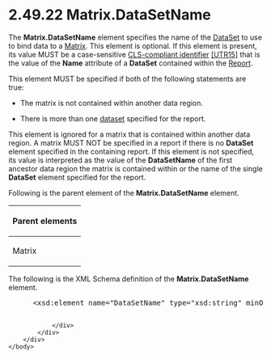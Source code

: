 <html dir="LTR" xmlns:mshelp="http://msdn.microsoft.com/mshelp" xmlns:ddue="http://ddue.schemas.microsoft.com/authoring/2003/5" xmlns:xlink="http://www.w3.org/1999/xlink" xmlns:tool="http://www.microsoft.com/tooltip">
    <head>
        <meta http-equiv="Content-Type" content="text/html; CHARSET=utf-8"></meta>
        <meta name="save" content="history"></meta>
        <title>2.49.22 Matrix.DataSetName</title>
        <xml>
            <mshelp:toctitle title="2.49.22 Matrix.DataSetName"></mshelp:toctitle>
            <mshelp:rltitle title="[MS-RDL]: Matrix.DataSetName"></mshelp:rltitle>
            <mshelp:keyword index="A" term="23b78c39-d8c4-429d-a8a0-3dba29cd4861"></mshelp:keyword>
            <mshelp:attr name="DCSext.ContentType" value="open specification"></mshelp:attr>
            <mshelp:attr name="AssetID" value="23b78c39-d8c4-429d-a8a0-3dba29cd4861"></mshelp:attr>
            <mshelp:attr name="TopicType" value="kbRef"></mshelp:attr>
            <mshelp:attr name="DCSext.Title" value="[MS-RDL]: Matrix.DataSetName" />
        </xml>
    </head>
    <body>
        <div id="header">
            <h1 class="heading">2.49.22 Matrix.DataSetName</h1>
        </div>
        <div id="mainSection">
            <div id="mainBody">
                <div id="allHistory" class="saveHistory"></div>
                <div id="sectionSection0" class="section" name="collapseableSection">
                    

<p>The <b>Matrix.DataSetName</b> element specifies the name of
the <a href="a14782b0-2e2f-4305-83a3-3de3fd750b6a.html">DataSet</a> to use to
bind data to a <a href="25419c0a-c7c6-43d7-8ca5-1af842666dcb.html">Matrix</a>.
This element is optional. If this element is present, its value MUST be a
case-sensitive <a href="b2482b3f-74ab-4ca8-a9e5-c07955011743.html#gt_cb2ad790-a668-429f-84fa-f3dd67517e9b">CLS-compliant
identifier</a> <a href="https://go.microsoft.com/fwlink/?LinkId=147989">[UTR15]</a>
that is the value of the <b>Name</b> attribute of a <b>DataSet</b> contained
within the <a href="6bbaafec-020b-406c-b4e7-5e4318b616cb.html">Report</a>.</p>

<p>This element MUST be specified if both of the following
statements are true:</p>

<ul><li><p><span><span> 
</span></span>The matrix is not contained within another data region.</p>

</li><li><p><span><span> 
</span></span>There is more than one <a href="b2482b3f-74ab-4ca8-a9e5-c07955011743.html#gt_923243dc-859b-43c8-9c19-9cc458fd5769">dataset</a> specified for the
report.</p>

</li></ul><p>This element is ignored for a matrix that is contained
within another data region. A matrix MUST NOT be specified in a report if there
is no <b>DataSet</b> element specified in the containing report. If this
element is not specified, its value is interpreted as the value of the <b>DataSetName</b>
of the first ancestor data region the matrix is contained within or the name of
the single <b>DataSet</b> element specified for the report.</p>

<p>Following is the parent element of the <b>Matrix.DataSetName</b>
element.</p>

<table>
 <thead>
  <tr>
   <th>
   <p>Parent elements</p>
   </th>
  </tr>
 </thead>
 <tr>
  <td>
  <p>Matrix</p>
  </td>
 </tr>
</table>

<p> </p>

<p>The following is the XML Schema definition of the <b>Matrix.DataSetName</b>
element.           </p>

<dl>
<dd>
<div><pre> &lt;xsd:element name=&quot;DataSetName&quot; type=&quot;xsd:string&quot; minOccurs=&quot;0&quot; /&gt;
  
</pre></div>
</dd></dl>


                </div>
            </div>
        </div>
    </body>
</html>